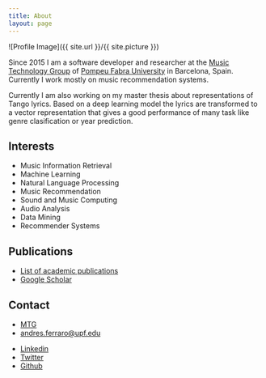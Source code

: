 ```yaml
---
title: About
layout: page
---
```

![Profile Image]({{ site.url }}/{{ site.picture }})

<p>Since 2015 I am a software developer and researcher at the <a href="http://mtg.upf.edu/research/labs/asp-lab">Music Technology Group</a> of <a href="http://upf.edu">Pompeu Fabra University</a> in Barcelona, Spain. Currently I work mostly on music recommendation systems. </p>

<p>Currently I am also working on my master thesis about representations of Tango lyrics. Based on a deep learning model the lyrics are transformed to a vector representation that gives a good performance of many task like genre clasification or year prediction.</p>

<h2>Interests</h2>

<ul class="skill-list">
	<li>Music Information Retrieval</li>
	<li>Machine Learning</li>
	<li>Natural Language Processing</li>
	<li>Music Recommendation</li>
	<li>Sound and Music Computing</li>
	<li>Audio Analysis</li>
	<li>Data Mining</li>
	<li>Recommender Systems</li>
</ul>

<h2>Publications</h2>
<ul>
	<li><a href="http://mtg.upf.edu/biblio/author/Ferraro">List of academic publications</a></li>
	<li><a href="https://scholar.google.es/citations?user=TRI4hHoAAAAJ&hl=en&oi=ao">Google Scholar</a></li>
</ul>


<h2>Contact</h2>
<ul>
	<li><a href="http://mtg.upf.edu/research/labs/asp-lab">MTG</a></li>
	<li><a href="mailto:andres.ferraro@upf.edu">andres.ferraro@upf.edu</a></li>
</ul>
<ul>	
	<li><a href="https://www.linkedin.com/in/andres-ferraro/">Linkedin</a></li>
	<li><a href="https://twitter.com/andrebola_">Twitter</a></li>
	<li><a href="https://github.com/andrebola">Github</a></li>
</ul>

